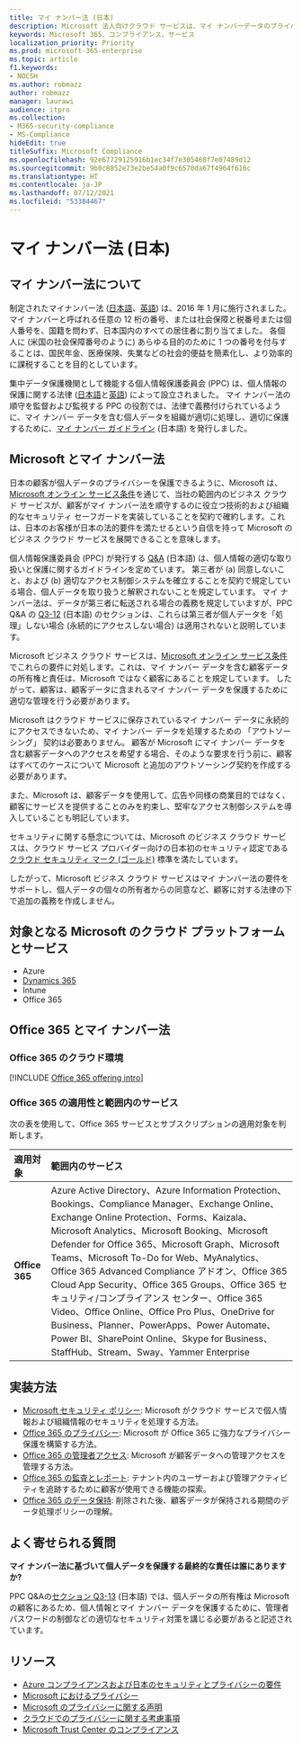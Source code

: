 ```yaml
---
title: マイ ナンバー法 (日本)
description: Microsoft 法人向けクラウド サービスは、マイ ナンバーデータのプライバシーを保護するためのマイ ナンバー法に準拠しています。
keywords: Microsoft 365、コンプライアンス、サービス
localization_priority: Priority
ms.prod: microsoft-365-enterprise
ms.topic: article
f1.keywords:
- NOCSH
ms.author: robmazz
author: robmazz
manager: laurawi
audience: itpro
ms.collection:
- M365-security-compliance
- MS-Compliance
hideEdit: true
titleSuffix: Microsoft Compliance
ms.openlocfilehash: 92e67729125916b1ec34f7e305468f7e07489d12
ms.sourcegitcommit: 9b0c8852e73e2be54a0f9c6570da67f4964f616c
ms.translationtype: HT
ms.contentlocale: ja-JP
ms.lasthandoff: 07/12/2021
ms.locfileid: "53384467"
---
```

# <a name="my-number-act-japan"></a>マイ ナンバー法 (日本)

## <a name="about-the-my-number-act"></a>マイ ナンバー法について

制定されたマイナンバー法 ([日本語](https://elaws.e-gov.go.jp/search/elawsSearch/elaws_search/lsg0500/viewContents?lawId=425AC0000000027_20180627_430AC0000000066)、[英語](https://www.ppc.go.jp/files/pdf/en3.pdf)) は、2016 年 1 月に施行されました。 マイ ナンバーと呼ばれる任意の 12 桁の番号、または社会保障と税番号または個人番号を、国籍を問わず、日本国内のすべての居住者に割り当てました。 各個人に (米国の社会保障番号のように) あらゆる目的のために 1 つの番号を付与することは、国民年金、医療保険、失業などの社会的便益を簡素化し、より効率的に課税することを目的としています。

集中データ保護機関として機能する個人情報保護委員会 (PPC) は、個人情報の保護に関する法律 ([日本語](https://www.ppc.go.jp/personal/preparation/)と[英語](https://www.ppc.go.jp/en/legal/)) によって設立されました。 マイ ナンバー法の順守を監督および監視する PPC の役割では、法律で義務付けられているように、マイ ナンバー データを含む個人データを組織が適切に処理し、適切に保護するために、[マイ ナンバー ガイドライン](https://www.ppc.go.jp/legal/policy/faq/) (日本語) を発行しました。

## <a name="microsoft-and-the-my-number-act"></a>Microsoft とマイ ナンバー法

日本の顧客が個人データのプライバシーを保護できるように、Microsoft は、[Microsoft オンライン サービス条件](https://www.microsoftvolumelicensing.com/DocumentSearch.aspx?Mode=3&DocumentTypeId=31)を通じて、当社の範囲内のビジネス クラウド サービスが、顧客がマイ ナンバー法を順守するのに役立つ技術的および組織的なセキュリティ セーフガードを実装していることを契約で確約します。これは、日本のお客様が日本の法的要件を満たせるという自信を持って Microsoft のビジネス クラウド サービスを展開できることを意味します。

個人情報保護委員会 (PPC) が発行する [Q\&A](https://www.ppc.go.jp/legal/policy/faq/) (日本語) は、個人情報の適切な取り扱いと保護に関するガイドラインを定めています。 第三者が (a) 同意しないこと、および (b) 適切なアクセス制御システムを確立することを契約で規定している場合、個人データを取り扱うと解釈されないことを規定しています。 マイ ナンバー法は、データが第三者に転送される場合の義務を規定していますが、PPC Q\&A の [Q3-12](https://www.ppc.go.jp/legal/policy/faq/) (日本語) のセクションは、これらは第三者が個人データを「処理」しない場合 (永続的にアクセスしない場合) は適用されないと説明しています。

Microsoft ビジネス クラウド サービスは、[Microsoft オンライン サービス条件](https://www.microsoftvolumelicensing.com/DocumentSearch.aspx?Mode=3&DocumentTypeId=31)でこれらの要件に対処します。これは、マイ ナンバー データを含む顧客データの所有権と責任は、Microsoft ではなく顧客にあることを規定しています。 したがって、顧客は、顧客データに含まれるマイ ナンバー データを保護するために適切な管理を行う必要があります。

Microsoft はクラウド サービスに保存されているマイ ナンバー データに永続的にアクセスできないため、マイ ナンバー データを処理するための 「アウトソーシング」 契約は必要ありません。 顧客が Microsoft にマイ ナンバー データを含む顧客データへのアクセスを希望する場合、そのような要求を行う前に、顧客はすべてのケースについて Microsoft と追加のアウトソーシング契約を作成する必要があります。

また、Microsoft は、顧客データを使用して、広告や同様の商業目的ではなく、顧客にサービスを提供することのみを約束し、堅牢なアクセス制御システムを導入していることも明記しています。

セキュリティに関する懸念については、Microsoft のビジネス クラウド サービスは、クラウド サービス プロバイダー向けの日本初のセキュリティ認定である[クラウド セキュリティ マーク (ゴールド)](offering-cs-mark-gold-japan.md) 標準を満たしています。

したがって、Microsoft ビジネス クラウド サービスはマイ ナンバー法の要件をサポートし、個人データの個々の所有者からの同意など、顧客に対する法律の下で追加の義務を作成しません。

## <a name="microsoft-in-scope-cloud-platforms--services"></a>対象となる Microsoft のクラウド プラットフォームとサービス

- Azure
- [Dynamics 365](https://aka.ms/d365-compliance-list)
- Intune
- Office 365

## <a name="office-365-and-the-my-number-act"></a>Office 365 とマイ ナンバー法

### <a name="office-365-cloud-environments"></a>Office 365 のクラウド環境

[!INCLUDE [Office 365 offering intro](../includes/o365-offering-introduction.md)]

### <a name="office-365-applicability-and-in-scope-services"></a>Office 365 の適用性と範囲内のサービス

次の表を使用して、Office 365 サービスとサブスクリプションの適用対象を判断します。

| **適用対象** | **範囲内のサービス** |
|:------------------|:----------------------|
| **Office 365** | Azure Active Directory、Azure Information Protection、Bookings、Compliance Manager、Exchange Online、Exchange Online Protection、Forms、Kaizala、Microsoft Analytics、Microsoft Booking、Microsoft Defender for Office 365、Microsoft Graph、Microsoft Teams、Microsoft To-Do for Web、MyAnalytics、Office 365 Advanced Compliance アドオン、Office 365 Cloud App Security、Office 365 Groups、Office 365 セキュリティ/コンプライアンス センター、Office 365 Video、Office Online、Office Pro Plus、OneDrive for Business、Planner、PowerApps、Power Automate、Power BI、SharePoint Online、Skype for Business、StaffHub、Stream、Sway、Yammer Enterprise |

## <a name="how-to-implement"></a>実装方法

- [Microsoft セキュリティ ポリシー](https://servicetrust.microsoft.com/ViewPage/TrustDocuments?command=Download&downloadType=Document&downloadId=231213ea-9954-41fd-a757-ae62f3721dc7&docTab=6d000410-c9e9-11e7-9a91-892aae8839ad_FAQ_and_White_Papers): Microsoft がクラウド サービスで個人情報および組織情報のセキュリティを処理する方法。
- [Office 365 のプライバシー](https://servicetrust.microsoft.com/ViewPage/TrustDocuments?command=Download&downloadType=Document&downloadId=a1b48a5b-bcb1-4c19-9277-952c0df87113&docTab=6d000410-c9e9-11e7-9a91-892aae8839ad_FAQ_and_White_Papers): Microsoft が Office 365 に強力なプライバシー保護を構築する方法。
- [Office 365 の管理者アクセス](/office365/SecurityCompliance/office-365-administrative-access-controls-overview): Microsoft が顧客データへの管理アクセスを管理する方法。
- [Office 365 の監査とレポート](/office365/SecurityCompliance/office-365-auditing-and-reporting-overview): テナント内のユーザーおよび管理アクティビティを追跡するために顧客が使用できる機能の探索。
- [Office 365 のデータ保持](/office365/SecurityCompliance/office-365-data-retention-deletion-and-destruction-overview): 削除された後、顧客データが保持される期間のデータ処理ポリシーの理解。

## <a name="frequently-asked-questions"></a>よく寄せられる質問

**マイ ナンバー法に基づいて個人データを保護する最終的な責任は誰にありますか?**

PPC Q\&Aの[セクション Q3-13](https://www.ppc.go.jp/legal/policy/faq/) (日本語) では、個人データの所有権は Microsoft の顧客にあるため、個人情報とマイ ナンバー データを保護するために、管理者パスワードの制御などの適切なセキュリティ対策を講じる必要があると記述されています。

## <a name="resources"></a>リソース

- [Azure コンプライアンスおよび日本のセキュリティとプライバシーの要件](https://gallery.technet.microsoft.com/Azure-Compliance-and-the-53409748)
- [Microsoft におけるプライバシー](https://privacy.microsoft.com/ja-JP/)
- [Microsoft のプライバシーに関する声明](https://privacy.microsoft.com/privacystatement)
- [クラウドでのプライバシーに関する考慮事項](https://download.microsoft.com/download/0/9/D/09DE47F6-F9E5-4C14-B9E8-E8119A130ACC/Privacy_considerations_in_the_cloud.pdf)
- [Microsoft Trust Center のコンプライアンス](https://www.microsoft.com/trust-center/compliance/compliance-overview)

